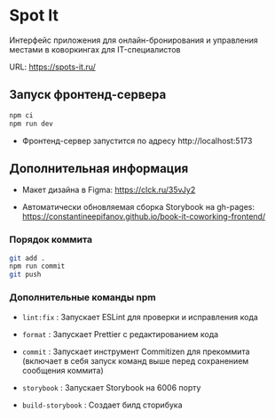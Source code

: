 # Spot It

Интерфейс приложения для онлайн-бронирования и управления местами в коворкингах для IT-специалистов

URL: https://spots-it.ru/

## Запуск фронтенд-сервера

```sh
npm ci
npm run dev
```

- Фронтенд-сервер запустится по адресу http://localhost:5173

## Дополнительная информация

- Макет дизайна в Figma:
  https://clck.ru/35vJy2

- Автоматически обновляемая сборка Storybook на gh-pages:
  https://constantineepifanov.github.io/book-it-coworking-frontend/

### Порядок коммита

```sh
git add .
npm run commit
git push
```

### Дополнительные команды npm

- `lint:fix` : Запускает ESLint для проверки и исправления кода
- `format` : Запускает Prettier с редактированием кода
- `commit` : Запускает инструмент Commitizen для прекоммита (включает в себя запуск команд выше перед сохранением сообщения коммита)

- `storybook` : Запускает Storybook на 6006 порту
- `build-storybook` : Создает билд сторибука
